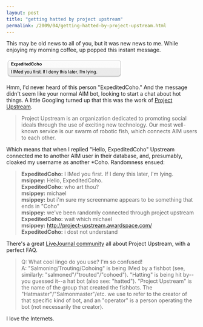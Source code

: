 ```yaml
---
layout: post
title: "getting hatted by project upstream"
permalink: /2009/04/getting-hatted-by-project-upstream.html
---
```


This may be old news to all of you, but it was new news to me. While enjoying my morning coffee, up popped this instant message.

![Expedited Coho](/assets/2009/expedited-coho.png)

Hmm, I'd never heard of this person "ExpeditedCoho." And the message didn't seem like your normal AIM bot, looking to start a chat about hot things. A little Googling turned up that this was the work of [Project Upstream](http://project-upstream.awardspace.com/).

> Project Upstream is an organization dedicated to promoting social ideals through the use of exciting new technology. Our most well-known service is our swarm of robotic fish, which connects AIM users to each other.

Which means that when I replied "Hello, ExpeditedCoho" Upstream connected me to another AIM user in their database, and, presumably, cloaked my username as another *Coho. Randomness ensued:

> **ExpeditedCoho:** I IMed you first. If I deny this later, I'm lying.  
> **msippey:** Hello, ExpeditedCoho.  
> **ExpeditedCoho:** who art thou?  
> **msippey:** michael  
> **msippey:** but i'm sure my screenname appears to be something that ends in "Coho"  
> **msippey:** we've been randomly connected through project upstream  
> **ExpeditedCoho:** wait which michael  
> **msippey:** http://project-upstream.awardspace.com/  
> **ExpeditedCoho:** i dost not understand  

There's a great [LiveJournal community](http://community.livejournal.com/themissinghat/profile) all about Project Upstream, with a perfect FAQ.

> Q: What cool lingo do you use? I'm so confused!  
> A: "Salmoning/Trouting/Cohoing" is being IMed by a fishbot (see, similarly: "salmoned"/"trouted"/"cohoed"). "Hatting" is being hit by--you guessed it--a hat bot (also see: "hatted"). "Project Upstream" is the name of the group that created the fishbots. The "Hatmaster"/"Salmonmaster"/etc. we use to refer to the creator of that specific kind of bot, and an "operator" is a person operating the bot (not necessarily the creator).

I love the Internets.